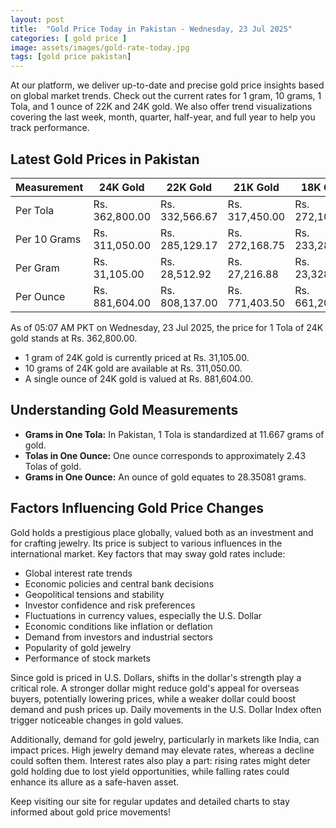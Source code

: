 ```yaml
---
layout: post
title:  "Gold Price Today in Pakistan - Wednesday, 23 Jul 2025"
categories: [ gold price ]
image: assets/images/gold-rate-today.jpg
tags: [gold price pakistan]
---
```



At our platform, we deliver up-to-date and precise gold price insights based on global market trends. Check out the current rates for 1 gram, 10 grams, 1 Tola, and 1 ounce of 22K and 24K gold. We also offer trend visualizations covering the last week, month, quarter, half-year, and full year to help you track performance.

## Latest Gold Prices in Pakistan

| Measurement        | 24K Gold       | 22K Gold       | 21K Gold       | 18K Gold       |
|--------------------|----------------|----------------|----------------|----------------|
| Per Tola           | Rs. 362,800.00 | Rs. 332,566.67 | Rs. 317,450.00 | Rs. 272,100.00 |
| Per 10 Grams       | Rs. 311,050.00 | Rs. 285,129.17 | Rs. 272,168.75 | Rs. 233,287.50 |
| Per Gram           | Rs. 31,105.00  | Rs. 28,512.92  | Rs. 27,216.88  | Rs. 23,328.75  |
| Per Ounce          | Rs. 881,604.00 | Rs. 808,137.00 | Rs. 771,403.50 | Rs. 661,203.00 |

As of 05:07 AM PKT on Wednesday, 23 Jul 2025, the price for 1 Tola of 24K gold stands at Rs. 362,800.00.

- 1 gram of 24K gold is currently priced at Rs. 31,105.00.
- 10 grams of 24K gold are available at Rs. 311,050.00.
- A single ounce of 24K gold is valued at Rs. 881,604.00.

## Understanding Gold Measurements

- **Grams in One Tola:** In Pakistan, 1 Tola is standardized at 11.667 grams of gold.
- **Tolas in One Ounce:** One ounce corresponds to approximately 2.43 Tolas of gold.
- **Grams in One Ounce:** An ounce of gold equates to 28.35081 grams.

## Factors Influencing Gold Price Changes

Gold holds a prestigious place globally, valued both as an investment and for crafting jewelry. Its price is subject to various influences in the international market. Key factors that may sway gold rates include:

- Global interest rate trends
- Economic policies and central bank decisions
- Geopolitical tensions and stability
- Investor confidence and risk preferences
- Fluctuations in currency values, especially the U.S. Dollar
- Economic conditions like inflation or deflation
- Demand from investors and industrial sectors
- Popularity of gold jewelry
- Performance of stock markets

Since gold is priced in U.S. Dollars, shifts in the dollar's strength play a critical role. A stronger dollar might reduce gold's appeal for overseas buyers, potentially lowering prices, while a weaker dollar could boost demand and push prices up. Daily movements in the U.S. Dollar Index often trigger noticeable changes in gold values.

Additionally, demand for gold jewelry, particularly in markets like India, can impact prices. High jewelry demand may elevate rates, whereas a decline could soften them. Interest rates also play a part: rising rates might deter gold holding due to lost yield opportunities, while falling rates could enhance its allure as a safe-haven asset.

Keep visiting our site for regular updates and detailed charts to stay informed about gold price movements!